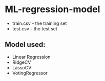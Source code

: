 # ML-regression-model

- train.csv - the training set
- test.csv - the test set

## Model used:
- Linear Regression
- RidgeCV
- LassoCV
- VotingRegressor
